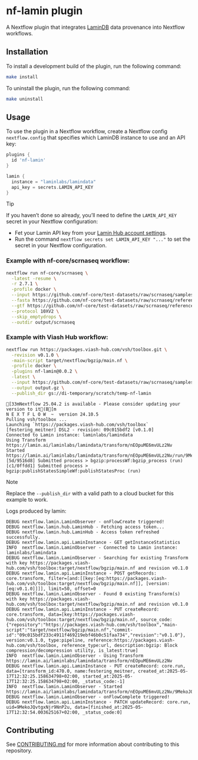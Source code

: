 # nf-lamin plugin


A Nextflow plugin that integrates
[LaminDB](https://github.com/laminlabs/lamindb) data provenance into
Nextflow workflows.

## Installation

To install a development build of the plugin, run the following command:

``` bash
make install
```

To uninstall the plugin, run the following command:

``` bash
make uninstall
```

## Usage

To use the plugin in a Nextflow workflow, create a Nextflow config
`nextflow.config` that specifies which LaminDB instance to use and an
API key:

``` groovy
plugins {
  id 'nf-lamin'
}

lamin {
  instance = "laminlabs/lamindata"
  api_key = secrets.LAMIN_API_KEY
}
```

> [!TIP]
>
> If you haven’t done so already, you’ll need to define the
> `LAMIN_API_KEY` secret in your Nextflow configuration:
>
> - Fet your Lamin API key from your [Lamin Hub account
>   settings](https://lamin.ai/settings).
> - Run the command `nextflow secrets set LAMIN_API_KEY "..."` to set
>   the secret in your Nextflow configuration.

### Example with nf-core/scrnaseq workflow:

``` bash
nextflow run nf-core/scrnaseq \
  -latest -resume \
  -r 2.7.1 \
  -profile docker \
  --input https://github.com/nf-core/test-datasets/raw/scrnaseq/samplesheet-2-0.csv \
  --fasta https://github.com/nf-core/test-datasets/raw/scrnaseq/reference/GRCm38.p6.genome.chr19.fa \
  --gtf https://github.com/nf-core/test-datasets/raw/scrnaseq/reference/gencode.vM19.annotation.chr19.gtf \
  --protocol 10XV2 \
  --skip_emptydrops \
  --outdir output/scrnaseq
```

### Example with Viash Hub workflow:

``` bash
nextflow run https://packages.viash-hub.com/vsh/toolbox.git \
  -revision v0.1.0 \
  -main-script target/nextflow/bgzip/main.nf \
  -profile docker \
  -plugins nf-lamin@0.0.2 \
  -latest \
  --input https://github.com/nf-core/test-datasets/raw/scrnaseq/samplesheet-2-0.csv \
  --output output.gz \
  --publish_dir gs://di-temporary/scratch/temp-nf-lamin
```

    [33mNextflow 25.04.2 is available - Please consider updating your version to it(B[m
    N E X T F L O W  ~  version 24.10.5
    Pulling vsh/toolbox ...
    Launching `https://packages.viash-hub.com/vsh/toolbox` [festering_meitner] DSL2 - revision: 09c015bdf2 [v0.1.0]
    Connected to Lamin instance: laminlabs/lamindata
    Using Transform https://lamin.ai/laminlabs/lamindata/transform/nEOpuME6mvULz2Nv
    Started https://lamin.ai/laminlabs/lamindata/transform/nEOpuME6mvULz2Nv/run/9MekoJQvtgxNjr9NnP2u
    [5d/9516d8] Submitted process > bgzip:processWf:bgzip_process (run)
    [c1/0ffdd1] Submitted process > bgzip:publishStatesSimpleWf:publishStatesProc (run)

> [!NOTE]
>
> Replace the `--publish_dir` with a valid path to a cloud bucket for
> this example to work.

Logs produced by lamin:

    DEBUG nextflow.lamin.LaminObserver - onFlowCreate triggered!
    DEBUG nextflow.lamin.hub.LaminHub - Fetching access token...
    DEBUG nextflow.lamin.hub.LaminHub - Access token refreshed successfully.
    DEBUG nextflow.lamin.api.LaminInstance - GET getInstanceStatistics
    INFO  nextflow.lamin.LaminObserver - Connected to Lamin instance: laminlabs/lamindata
    DEBUG nextflow.lamin.LaminObserver - Searching for existing Transform with key https://packages.viash-hub.com/vsh/toolbox:target/nextflow/bgzip/main.nf and revision v0.1.0
    DEBUG nextflow.lamin.api.LaminInstance - POST getRecords: core.transform, filter=[and:[[key:[eq:https://packages.viash-hub.com/vsh/toolbox:target/nextflow/bgzip/main.nf]], [version:[eq:v0.1.0]]]], limit=50, offset=0
    DEBUG nextflow.lamin.LaminObserver - Found 0 existing Transform(s) with key https://packages.viash-hub.com/vsh/toolbox:target/nextflow/bgzip/main.nf and revision v0.1.0
    DEBUG nextflow.lamin.api.LaminInstance - PUT createRecord: core.transform, data=[key:https://packages.viash-hub.com/vsh/toolbox:target/nextflow/bgzip/main.nf, source_code:{"repository":"https://packages.viash-hub.com/vsh/toolbox","main-script":"target/nextflow/bgzip/main.nf","commit-id":"09c015bdf233c4911f469219ebf46b0c51faa734","revision":"v0.1.0"}, version:v0.1.0, type:pipeline, reference:https://packages.viash-hub.com/vsh/toolbox, reference_type:url, description:bgzip: Block compression/decompression utility, is_latest:true]
    INFO  nextflow.lamin.LaminObserver - Using Transform https://lamin.ai/laminlabs/lamindata/transform/nEOpuME6mvULz2Nv
    DEBUG nextflow.lamin.api.LaminInstance - PUT createRecord: core.run, data=[transform_id:470.0, name:festering_meitner, created_at:2025-05-17T12:32:25.158634798+02:00, started_at:2025-05-17T12:32:25.158634798+02:00, _status_code:-1]
    INFO  nextflow.lamin.LaminObserver - Started https://lamin.ai/laminlabs/lamindata/transform/nEOpuME6mvULz2Nv/9MekoJQvtgxNjr9NnP2u
    DEBUG nextflow.lamin.LaminObserver - onFlowComplete triggered!
    DEBUG nextflow.lamin.api.LaminInstance - PATCH updateRecord: core.run, uid=9MekoJQvtgxNjr9NnP2u, data=[finished_at:2025-05-17T12:32:54.003625167+02:00, _status_code:0]

## Contributing

See [CONTRIBUTING.md](CONTRIBUTING.md) for more information about
contributing to this repository.

